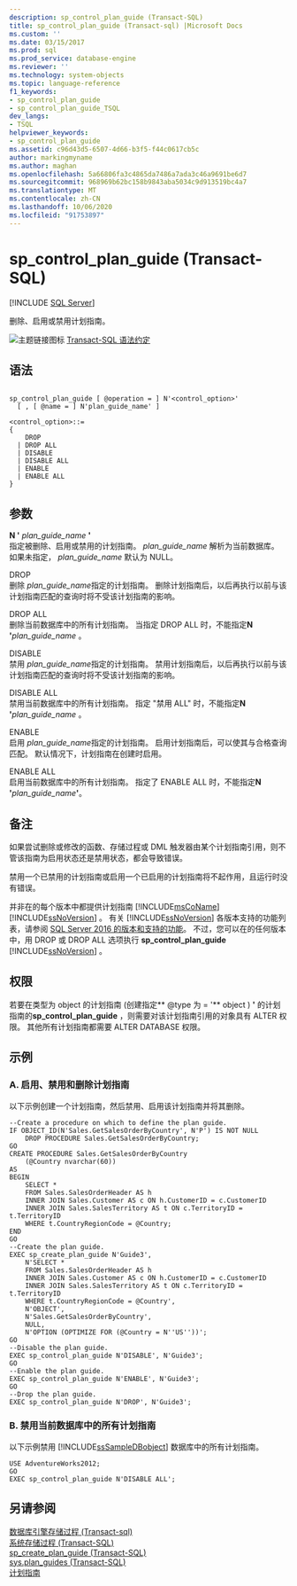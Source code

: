 ```yaml
---
description: sp_control_plan_guide (Transact-SQL)
title: sp_control_plan_guide (Transact-sql) |Microsoft Docs
ms.custom: ''
ms.date: 03/15/2017
ms.prod: sql
ms.prod_service: database-engine
ms.reviewer: ''
ms.technology: system-objects
ms.topic: language-reference
f1_keywords:
- sp_control_plan_guide
- sp_control_plan_guide_TSQL
dev_langs:
- TSQL
helpviewer_keywords:
- sp_control_plan_guide
ms.assetid: c96d43d5-6507-4d66-b3f5-f44c0617cb5c
author: markingmyname
ms.author: maghan
ms.openlocfilehash: 5a66806fa3c4865da7486a7ada3c46a9691be6d7
ms.sourcegitcommit: 968969b62bc158b9843aba5034c9d913519bc4a7
ms.translationtype: MT
ms.contentlocale: zh-CN
ms.lasthandoff: 10/06/2020
ms.locfileid: "91753897"
---
```

# <a name="sp_control_plan_guide-transact-sql"></a>sp_control_plan_guide (Transact-SQL)
[!INCLUDE [SQL Server](../../includes/applies-to-version/sqlserver.md)]

  删除、启用或禁用计划指南。  
  
 ![主题链接图标](../../database-engine/configure-windows/media/topic-link.gif "“主题链接”图标") [Transact-SQL 语法约定](../../t-sql/language-elements/transact-sql-syntax-conventions-transact-sql.md)  
  
## <a name="syntax"></a>语法  
  
```  
  
sp_control_plan_guide [ @operation = ] N'<control_option>'  
  [ , [ @name = ] N'plan_guide_name' ]  
  
<control_option>::=  
{   
    DROP   
  | DROP ALL  
  | DISABLE  
  | DISABLE ALL  
  | ENABLE   
  | ENABLE ALL  
}  
```  
  
## <a name="arguments"></a>参数  
 **N '** _plan_guide_name_ **'**  
 指定被删除、启用或禁用的计划指南。 *plan_guide_name* 解析为当前数据库。 如果未指定， *plan_guide_name* 默认为 NULL。  
  
 DROP  
 删除 *plan_guide_name*指定的计划指南。 删除计划指南后，以后再执行以前与该计划指南匹配的查询时将不受该计划指南的影响。  
  
 DROP ALL  
 删除当前数据库中的所有计划指南。 当指定 DROP ALL 时，不能指定**N '**_plan_guide_name_ 。  
  
 DISABLE  
 禁用 *plan_guide_name*指定的计划指南。 禁用计划指南后，以后再执行以前与该计划指南匹配的查询时将不受该计划指南的影响。  
  
 DISABLE ALL  
 禁用当前数据库中的所有计划指南。 指定 "禁用 ALL" 时，不能指定**N '**_plan_guide_name_ 。  
  
 ENABLE  
 启用 *plan_guide_name*指定的计划指南。 启用计划指南后，可以使其与合格查询匹配。 默认情况下，计划指南在创建时启用。  
  
 ENABLE ALL  
 启用当前数据库中的所有计划指南。 指定了 ENABLE ALL 时，不能指定**N '**_plan_guide_name_**'**。  
  
## <a name="remarks"></a>备注  
 如果尝试删除或修改的函数、存储过程或 DML 触发器由某个计划指南引用，则不管该指南为启用状态还是禁用状态，都会导致错误。  
  
 禁用一个已禁用的计划指南或启用一个已启用的计划指南将不起作用，且运行时没有错误。  
  
 并非在的每个版本中都提供计划指南 [!INCLUDE[msCoName](../../includes/msconame-md.md)] [!INCLUDE[ssNoVersion](../../includes/ssnoversion-md.md)] 。 有关 [!INCLUDE[ssNoVersion](../../includes/ssnoversion-md.md)] 各版本支持的功能列表，请参阅 [SQL Server 2016 的版本和支持的功能](../../sql-server/editions-and-components-of-sql-server-2016.md)。 不过，您可以在的任何版本中，用 DROP 或 DROP ALL 选项执行 **sp_control_plan_guide** [!INCLUDE[ssNoVersion](../../includes/ssnoversion-md.md)] 。  
  
## <a name="permissions"></a>权限  
 若要在类型为 object 的计划指南 (创建指定** @type 为 = '** object ) **'** 的计划指南的**sp_control_plan_guide** ，则需要对该计划指南引用的对象具有 ALTER 权限。 其他所有计划指南都需要 ALTER DATABASE 权限。  
  
## <a name="examples"></a>示例  
  
### <a name="a-enabling-disabling-and-dropping-a-plan-guide"></a>A. 启用、禁用和删除计划指南  
 以下示例创建一个计划指南，然后禁用、启用该计划指南并将其删除。  
  
```  
--Create a procedure on which to define the plan guide.  
IF OBJECT_ID(N'Sales.GetSalesOrderByCountry', N'P') IS NOT NULL  
    DROP PROCEDURE Sales.GetSalesOrderByCountry;  
GO  
CREATE PROCEDURE Sales.GetSalesOrderByCountry   
    (@Country nvarchar(60))  
AS  
BEGIN  
    SELECT *  
    FROM Sales.SalesOrderHeader AS h   
    INNER JOIN Sales.Customer AS c ON h.CustomerID = c.CustomerID  
    INNER JOIN Sales.SalesTerritory AS t ON c.TerritoryID = t.TerritoryID  
    WHERE t.CountryRegionCode = @Country;  
END  
GO  
--Create the plan guide.  
EXEC sp_create_plan_guide N'Guide3',  
    N'SELECT *  
    FROM Sales.SalesOrderHeader AS h   
    INNER JOIN Sales.Customer AS c ON h.CustomerID = c.CustomerID  
    INNER JOIN Sales.SalesTerritory AS t ON c.TerritoryID = t.TerritoryID  
    WHERE t.CountryRegionCode = @Country',  
    N'OBJECT',  
    N'Sales.GetSalesOrderByCountry',  
    NULL,  
    N'OPTION (OPTIMIZE FOR (@Country = N''US''))';  
GO  
--Disable the plan guide.  
EXEC sp_control_plan_guide N'DISABLE', N'Guide3';  
GO  
--Enable the plan guide.  
EXEC sp_control_plan_guide N'ENABLE', N'Guide3';  
GO  
--Drop the plan guide.  
EXEC sp_control_plan_guide N'DROP', N'Guide3';  
```  
  
### <a name="b-disabling-all-plan-guides-in-the-current-database"></a>B. 禁用当前数据库中的所有计划指南  
 以下示例禁用 [!INCLUDE[ssSampleDBobject](../../includes/sssampledbobject-md.md)] 数据库中的所有计划指南。  
  
```  
USE AdventureWorks2012;  
GO  
EXEC sp_control_plan_guide N'DISABLE ALL';  
```  
  
## <a name="see-also"></a>另请参阅  
 [数据库引擎存储过程 &#40;Transact-sql&#41;](../../relational-databases/system-stored-procedures/database-engine-stored-procedures-transact-sql.md)   
 [系统存储过程 (Transact-SQL)](../../relational-databases/system-stored-procedures/system-stored-procedures-transact-sql.md)   
 [sp_create_plan_guide (Transact-SQL)](../../relational-databases/system-stored-procedures/sp-create-plan-guide-transact-sql.md)   
 [sys.plan_guides (Transact-SQL)](../../relational-databases/system-catalog-views/sys-plan-guides-transact-sql.md)   
 [计划指南](../../relational-databases/performance/plan-guides.md)  
  

